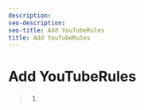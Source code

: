 ```yaml
---
description: 
seo-description: 
seo-title: Add YouTubeRules
title: Add YouTubeRules
---
```


# Add YouTubeRules

>   1.
>   
>   
